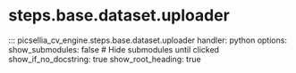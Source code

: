 # steps.base.dataset.uploader

::: picsellia_cv_engine.steps.base.dataset.uploader
    handler: python
    options:
        show_submodules: false  # Hide submodules until clicked
        show_if_no_docstring: true
        show_root_heading: true
